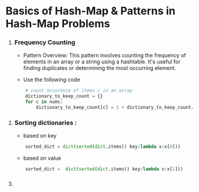 # Basics of Hash-Map & Patterns in Hash-Map Problems 

1. ### Frequency Counting
    - Pattern Overview:
        This pattern involves counting the frequency of elements in an array or a string using a hashtable. It's useful for finding duplicates or determining the most occurring element.
        
    - Use the following code  
    ```python
        # count occurence of items c in an array 
        dictionary_to_keep_count = {}
        for c in nums:
            dictionary_to_keep_count[c] = 1 + dictionary_to_keep_count.get(c,0)
    ```
2. ### Sorting dictionaries :
    - based on key 
    ```python 
        sorted_dict = dict(sorted(dict.items() key:lambda x:x[0]))
    ```
    - based on value
    ```python 
        sorted_dict =  dict(sorted(dict.items() key:lambda x:x[1]))
    ```
3. ###
